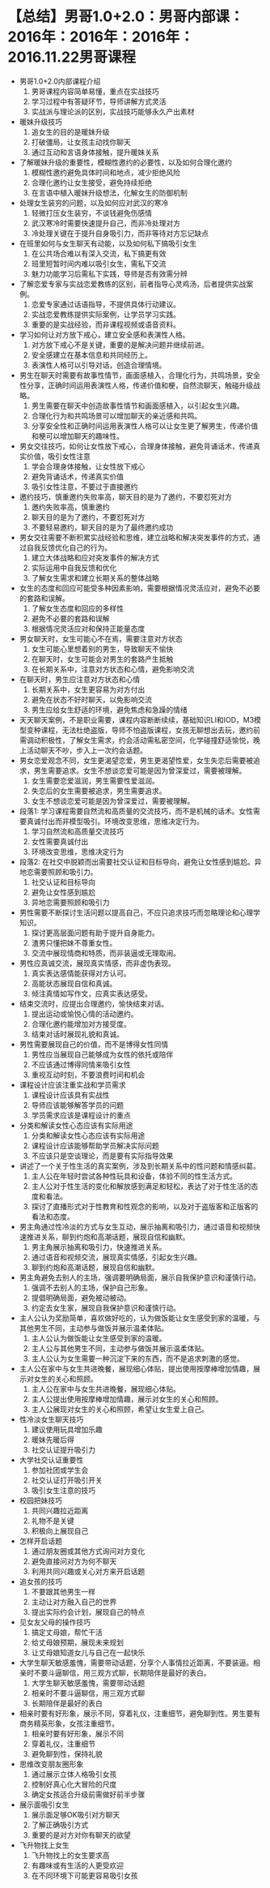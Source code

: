 # 【总结】男哥1.0+2.0：男哥内部课：2016年：2016年：2016年：2016.11.22男哥课程

-   男哥1.0+2.0内部课程介绍
    1.  男哥课程内容简单易懂，重点在实战技巧
    2.  学习过程中有答疑环节，导师讲解方式灵活
    3.  实战派与理论派的区别，实战技巧能够永久产出素材
-   暖妹升级技巧
    1.  追女生的目的是暖妹升级
    2.  打破僵局，让女孩主动找你聊天
    3.  通过互动和言语身体接触，提升暖妹关系
-   了解暖妹升级的重要性，模糊性邀约的必要性，以及如何合理化邀约
    1.  模糊性邀约避免具体时间和地点，减少拒绝风险
    2.  合理化邀约让女生接受，避免持续拒绝
    3.  在言语中植入暖妹升级想法，化解女生的防御机制
-   处理女生装穷的问题，以及如何应对武汉的寒冷
    1.  轻微打压女生装穷，不谈钱避免伤感情
    2.  武汉寒冷时需要快速提升自己，而非冷处理对方
    3.  冷处理关键在于提升自身吸引力，而非等待对方忘记缺点
-   在班里如何与女生聊天有动能，以及如何私下搞吸引女生
    1.  在公共场合难以有深入交流，私下搞更有效
    2.  班里短暂时间内难以吸引女生，需私下交流
    3.  魅力功能学习后需私下实践，导师是否有效需分辨
-   了解恋爱专家与实战恋爱教练的区别，前者指导心灵鸡汤，后者提供实战案例。
    1.  恋爱专家通过话语指导，不提供具体行动建议。
    2.  实战恋爱教练提供实际案例，让学员学习实践。
    3.  重要的是实战经验，而非课程视频或语音资料。
-   学习如何让对方放下戒心，建立安全感和表演性人格。
    1.  对方放下戒心不是关键，重要的是解决问题并继续前进。
    2.  安全感建立在基本信息和共同经历上。
    3.  表演性人格可以引导对话，创造合理情境。
-   男生在聊天时需要有故事性情节，画面感植入，合理化行为，共鸣场景，安全性分享，正确时间运用表演性人格，传递价值和梗，自然流聊天，触碰升级战略。
    1.  男生需要在聊天中创造故事性情节和画面感植入，以引起女生兴趣。
    2.  合理化行为和共鸣场景可以增加聊天的亲近感和共鸣。
    3.  分享安全性和正确时间运用表演性人格可以让女生更了解男生，传递价值和梗可以增加聊天的趣味性。
-   男女交往技巧，如何让女性放下戒心，合理身体接触，避免背诵话术，传递真实价值，吸引女性注意
    1.  学会合理身体接触，让女性放下戒心
    2.  避免背诵话术，传递真实价值
    3.  吸引女性注意，不要过于直接邀约
-   邀约技巧，慎重邀约失败率高，聊天目的是为了邀约，不要怼死对方
    1.  邀约失败率高，慎重邀约
    2.  聊天目的是为了邀约，不要怼死对方
    3.  不要轻易邀约，聊天目的是为了最终邀约成功
-   男女交往需要不断积累实战经验和思维，建立战略和解决突发事件的方式，通过自我反馈优化自己的行为。
    1.  建立大体战略和应对突发事件的解决方式
    2.  实际运用中自我反馈和优化
    3.  了解女生需求和建立长期关系的整体战略
-   女生的态度和回应可能受多种因素影响，需要根据情况灵活应对，避免不必要的套路和误解。
    1.  了解女生态度和回应的多样性
    2.  避免不必要的套路和误解
    3.  根据情况灵活应对和保持正能量态度
-   男女聊天时，女生可能心不在焉，需要注意对方状态
    1.  女生可能心里想着别的男生，导致聊天不愉快
    2.  在聊天时，女生可能会对男生的套路产生抵触
    3.  在长期关系中，注意对方状态和心情，避免影响交流
-   在聊天时，男生应注意对方状态和心情
    1.  长期关系中，女生更容易为对方付出
    2.  避免在状态不好时聊天，以免影响交流
    3.  男生应给女生舒适的环境，避免焦虑和急躁的情绪
-   天天聊天案例，不是职业需要，课程内容断断续续，基础知识LI和IOD，M3模型变种课程，无法杜绝盗版，导师不怕盗版课程，女孩无聊想出去玩，邀约前需调动积极性，了解女生需求，约会活动需私密空间，化学碰撞舒适愉悦，晚上活动聊天不吵，步入上一次约会话题。
-   男女恋爱观念不同，女生更渴望恋爱，男生更渴望性爱，女生失恋后需要被追求，男生需要追求。女生不想谈恋爱可能是因为曾深爱过，需要被理解。
    1.  女生需要恋爱滋润，男生需要性爱滋润。
    2.  失恋后的女生需要被追求，男生需要追求。
    3.  女生不想谈恋爱可能是因为曾深爱过，需要被理解。
-   段落1: 学习课程需要自然流和高质量的交流技巧，而不是机械的话术。女性需要真诚付出而非模型吸引。环境改变思维，思维决定行为。
    1.  学习自然流和高质量交流技巧
    2.  女性需要真诚付出
    3.  环境改变思维，思维决定行为
-   段落2: 在社交中脱颖而出需要社交认证和目标导向，避免让女性感到尴尬。异地恋需要照顾和吸引力。
    1.  社交认证和目标导向
    2.  避免让女性感到尴尬
    3.  异地恋需要照顾和吸引力
-   男性需要不断探讨生活问题以提高自己，不应只追求技巧而忽略理论和心理学知识。
    1.  探讨更高层面问题有助于提升自身能力。
    2.  渣男只懂把妹不尊重女性。
    3.  交流中展现情商和特质，而非装逼或无理取闹。
-   男性应真诚交流，展现真实情感，而非虚伪表现。
    1.  真实表达感情能获得对方认可。
    2.  高能状态展现自信和真诚。
    3.  倾注真情如写作文，应真实表达感受。
-   结束交流时，应提出合理邀约，愉快结束对话。
    1.  提出运动或愉悦心情的活动邀约。
    2.  合理化邀约能增加对方接受度。
    3.  结束对话时展现礼貌和真诚。
-   男性需要展现自己的价值，而不是博得女性同情
    1.  男性应当展现自己能够成为女性的依托或陪伴
    2.  不应该通过博得同情来吸引女性
    3.  重视互动时刻，不要浪费时间和机会
-   课程设计应该注重实战和学员需求
    1.  课程设计应该具有实战性
    2.  导师应该能够解答学员的问题
    3.  学员需求应该是课程设计的重点
-   分类和解读女性心态应该有实际用途
    1.  分类和解读女性心态应该有实际用途
    2.  课程设计应该能够帮助学员解决实际问题
    3.  不应该只是空谈理论，而是要有实际指导效果
-   讲述了一个关于性生活的真实案例，涉及到长期关系中的性问题和情感纠葛。
    1.  主人公在年轻时尝试各种性玩具和设备，体验不同的性生活方式。
    2.  主人公对于性生活的变化和解放感到满足和轻松，表达了对于性生活的态度和看法。
    3.  探讨了直播形式对于性教育和性观念的影响，以及对于盗版客和正版客的看法和态度。
-   男主角通过性冷淡的方式与女生互动，展示抽离和吸引力，通过语音和视频快速推进关系，聊到约炮和高潮话题，展现自信和幽默。
    1.  男主角展示抽离和吸引力，快速推进关系。
    2.  通过语音和视频交流，展现真实情感，引起女生兴趣。
    3.  聊到约炮和高潮话题，展现自信和幽默。
-   男主角避免去别人的主场，强调要明确局面，展示自我保护意识和谨慎行动。
    1.  强调不去别人的主场，保护自己形象。
    2.  提倡明确局面，避免被动被动。
    3.  约定去女生家，展现自我保护意识和谨慎行动。
-   主人公认为奖励简单，喜欢做好吃的，认为做饭能让女生感受到家的温暖，与其他男生不同，主动参与做饭并展示温柔体贴。
    1.  主人公认为做饭能让女生感受到家的温暖。
    2.  主人公与其他男生不同，主动参与做饭并展示温柔体贴。
    3.  主人公认为女生需要一种沉淀下来的东西，而不是追求刺激的感觉。
-   主人公在家中与女生共进晚餐，展现细心体贴，提出使用按摩棒增加情趣，展示对女生的关心和照顾。
    1.  主人公在家中与女生共进晚餐，展现细心体贴。
    2.  主人公提出使用按摩棒增加情趣，展示对女生的关心和照顾。
    3.  主人公展现对女生的关心和照顾，希望让女生爱上自己。
-   性冷淡女生聊天技巧
    1.  建议使用玩具增加乐趣
    2.  暖妹先暖后得
    3.  社交认证提升吸引力
-   大学社交认证重要性
    1.  参加社团或学生会
    2.  社交认证打开吸引开关
    3.  吸引女生注意的技巧
-   校园把妹技巧
    1.  共同兴趣拉近距离
    2.  礼物不是关键
    3.  积极向上展现自己
-   怎样开启话题
    1.  通过朋友圈或其他方式询问对方变化
    2.  避免直接问对方为何不聊天
    3.  利用共同兴趣或关心对方来开启话题
-   追女孩的技巧
    1.  不要跟其他男生一样
    2.  主动让对方融入自己的世界
    3.  提出实际约会计划，展现自己的特点
-   见女友父母的操作技巧
    1.  搞定丈母娘，帮忙干活
    2.  给丈母娘预期，展现未来规划
    3.  让丈母娘知道女儿与自己在一起快乐
-   大学生聊天敏感羞愧，需要带动话题，分享个人事情拉近距离，不要装逼。相亲时不要斗逼聊信，用三观方式聊，长期陪伴是最好的表白。
    1.  大学生聊天敏感羞愧，需要带动话题
    2.  相亲时不要斗逼聊信，用三观方式聊
    3.  长期陪伴是最好的表白
-   相亲时要有好形象，展示不同，穿着礼仪，注重细节，避免聊到性。男生要有商务精英形象，女孩注重细节。
    1.  相亲时要有好形象，展示不同
    2.  穿着礼仪，注重细节
    3.  避免聊到性，保持礼貌
-   思维改变朋友圈形象
    1.  通过展示立体人格吸引女孩
    2.  控制好真心化大冒险的尺度
    3.  确定女孩适合升级前需做好前半步骤
-   展示面吸引女生
    1.  展示面足够OK吸引对方聊天
    2.  了解正确吸引方式
    3.  重要的是对方对你有聊天的欲望
-   飞升物找上女生
    1.  飞升物找上的女生要求高
    2.  有趣味或有生活的人更受欢迎
    3.  在不同环境下可能更容易吸引女孩